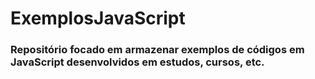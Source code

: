 # ExemplosJavaScript

<h3>Repositório focado em armazenar exemplos de códigos em JavaScript desenvolvidos em estudos, cursos, etc.</h3>
